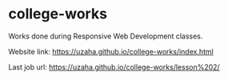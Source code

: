 # college-works
Works done during Responsive Web Development classes.

Website link: https://uzaha.github.io/college-works/index.html

Last job url: https://uzaha.github.io/college-works/lesson%202/
